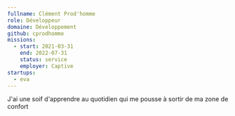 ```yaml
---
fullname: Clément Prod'homme
role: Développeur
domaine: Développement
github: cprodhomme
missions:
  - start: 2021-03-31
    end: 2022-07-31
    status: service
    employer: Captive
startups:
  - eva
---
```


J'ai une soif d'apprendre au quotidien qui me pousse à sortir de ma zone de confort
